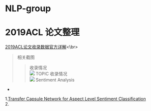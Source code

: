 # NLP-group
2019ACL 论文整理
=
[2019ACL论文收录数据官方详解](https://new.qq.com/rain/a/20190705A0LN64)<\br>
>相关截图</br>
>>收录情况</br>
![](https://inews.gtimg.com/newsapp_bt/0/9595855502/1000)
>>TOPIC 收录情况</br>
![](https://inews.gtimg.com/newsapp_bt/0/9595855503/1000)
Sentiment Analysis
-

1.[Transfer Capsule Network for Aspect Level Sentiment Classification](https://www.aclweb.org/anthology/P19-1052/)</br>
2.

